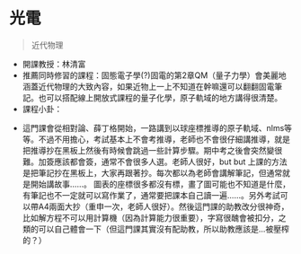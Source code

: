 # 光電

> 近代物理

* 開課教授：林清富
* 推薦同時修習的課程：固態電子學(?)固電的第2章QM（量子力學）會美麗地涵蓋近代物理的大致內容，如果近物上一上不知道在幹嘛還可以翻翻固電筆記。也可以搭配線上開放式課程的量子化學，原子軌域的地方講得很清楚。
* 課程小卦：
 - 這門課會從相對論、薛丁格開始，一路講到以球座標推導的原子軌域、nlms等等。不過不用擔心，考試基本上不會考推導，老師也不會很仔細講推導，就是把推導抄在黑板上然後有時候會跳過一些計算步驟。期中考之後會突然變很難。加簽應該都會簽，通常不會很多人選。老師人很好，but but 上課的方法是把筆記抄在黑板上，大家再跟著抄。每次都以為老師會講解筆記，但通常就是開始講故事......。 圖表的座標很多都沒有標，畫了圖可能也不知道是什麼，有筆記也不一定就可以寫作業了，通常要把課本自己讀一遍......。另外考試可以帶A4兩面大抄（重申一次，老師人很好）。然後這門課的助教改分很神奇，比如解方程不可以用計算機（因為計算能力很重要），字寫很醜會被扣分，之類的可以自己體會一下（但這門課其實沒有配助教，所以助教應該是...被壓榨的？）
